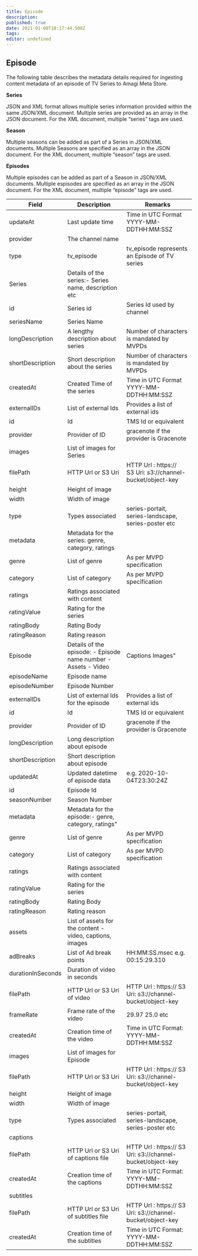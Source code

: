 ```yaml
---
title: Episode
description: 
published: true
date: 2021-01-08T18:17:44.508Z
tags: 
editor: undefined
---
```


## Episode

The following table describes the metadata details required for ingesting content metadata of an episode of TV Series to Amagi Meta Store. 

**Series**

JSON and XML format allows multiple series information provided within the same JSON/XML document. Multiple series are provided as an array in the JSON document. For the XML document, multiple “series” tags are used.

**Season**

Multiple seasons can be added as part of a Series in JSON/XML documents. Multiple Seasons are specified as an array in the JSON document. For the XML document, multiple “season” tags are used.

**Episodes**

Multiple episodes can be added as part of a Season in JSON/XML documents. Multiple espisodes are specified as an array in the JSON document. For the XML document, multiple “episode” tags are used.


Field|Description|Remarks
---|---|---
updateAt|Last update time|Time in UTC Format <br/> YYYY-MM-DDTHH:MM:SSZ
provider|The channel name|
type|tv_episode|tv_episode represents an Episode of TV series
Series|Details of the series:- Series name, description etc
id|Series id|Series Id used by channel
seriesName|Series Name|
longDescription|A lengthy description about series|Number of characters is mandated by MVPDs
shortDescription|Short description about the series|Number of characters is mandated by MVPDs
createdAt|Created Time of the series|Time in UTC Format <br/> YYYY-MM-DDTHH:MM:SSZ
externalIDs|List of external Ids|Provides a list of external ids
id|Id|TMS Id or equivalent 
provider|Provider of ID|gracenote if the provider is Gracenote
images|List of images for Series|
filePath|HTTP Url or S3 Uri|HTTP Url : https:// <br/> S3 Uri: s3://channel-bucket/object-key
height|Height of image|
width|Width of image|
type|Types associated|series-portait, series-landscape, series-poster etc
metadata|Metadata for the series: genre, category, ratings|
genre|List of genre|As per MVPD specification
category|List of category|As per MVPD specification
ratings|Ratings associated with content|
ratingValue|Rating for the series|
ratingBody|Rating Body|
ratingReason|Rating reason|
Episode|Details of the episode: - Episode name number - Assets - Video| Captions Images"|
episodeName|Episode name|
episodeNumber|Episode Number|
externalIDs|List of external Ids for the episode|Provides a list of external ids
id|Id|TMS Id or equivalent
provider|Provider of ID|gracenote if the provider is Gracenote
longDescription|Long description about episode|
shortDescription|Short description about episode|
updatedAt|Updated datetime of episode data|e.g. 2020-10-04T23:30:24Z
id|Episode Id|
seasonNumber|Season Number|
metadata|Metadata for the episode:- genre, category, ratings"
genre|List of genre|As per MVPD specification
category|List of category|As per MVPD specification
ratings|Ratings associated with content|
ratingValue|Rating for the series|
ratingBody|Rating Body|
ratingReason|Rating reason|
assets|List of assets for the content - video, captions, images|
adBreaks|List of Ad break points|HH:MM:SS.msec e.g. 00:15:29.310
durationInSeconds|Duration of video in seconds|
filePath|HTTP Url or S3 Uri of video|HTTP Url : https:// S3 Uri: s3://channel-bucket/object-key
frameRate|Frame rate of the video|29.97 25.0 etc
createdAt|Creation time of the video|Time in UTC Format: YYYY-MM-DDTHH:MM:SSZ
images|List of images for Episode|
filePath|HTTP Url or S3 Uri|HTTP Url : https:// S3 Uri: s3://channel-bucket/object-key
height|Height of image|
width|Width of image|
type|Types associated|series-portait, series-landscape, series-poster etc
captions||
filePath|HTTP Url or S3 Uri of captions file|HTTP Url : https:// S3 Uri: s3://channel-bucket/object-key
createdAt|Creation time of the captions|Time in UTC Format: YYYY-MM-DDTHH:MM:SSZ
subtitles||
filePath|HTTP Url or S3 Uri of subtitles file|HTTP Url : https:// S3 Uri: s3://channel-bucket/object-key
createdAt|Creation time of the subtitles|Time in UTC Format: YYYY-MM-DDTHH:MM:SSZ